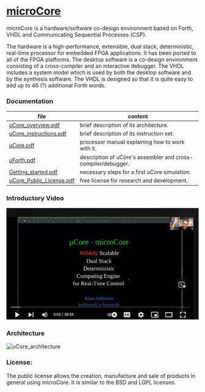 # [microCore](https://microcore.org/)
microCore is a hardware/software co-design environment based on Forth, VHDL and Communicating Sequential Processes (CSP).

The hardware is a high-performance, extensible, dual stack, deterministic, real-time processor for embedded FPGA applications. It has been ported to all of the FPGA platforms.  The desktop software is a co-design environment consisting of a cross-compiler and an interactive debugger.  The VHDL includes a system model which is used by both the desktop software and by the synthesis software.  The VHDL is designed so that it is quite easy to add up to 46 (?) additional Forth words.   
  
 ### Documentation 

file | content
------------ | -------------
[uCore_overview.pdf](documents/uCore_overview.pdf) | brief description of its architecture.<BR>
[uCore_instructions.pdf](documents/uCore_instructions.pdf) | brief description of its instruction set.<BR>
[uCore.pdf](documents/uCore.pdf) | processor manual explaining how to work with it.<BR>
[uForth.pdf](documents/uForth.pdf) | description of uCore's assembler and cross-compiler/debugger.<BR>
[Getting_started.pdf](documents/Getting_started.pdf) | necessary steps for a first uCore simulation.<BR>
[uCore_Public_License.pdf](documents/uCore_Public_License.pdf) | free license for research and development.

### Introductory Video
<a href = "https://www.youtube.com/watch?v=KUem5EREkAI&t=5s">
  <img src = "./Screenshot 2023-05-03 at 18.27.54.png">
  </a>
 
### Architecture  
![uCore_architecture](https://user-images.githubusercontent.com/77505995/105734708-36113400-5f33-11eb-819f-f72972bb19c1.jpg)

### License:

The public license allows the creation, manufacture and sale of products in general using microCore. It is similar to the BSD and LGPL licenses.
